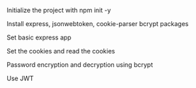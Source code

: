 Initialize the project with npm init -y

Install express, jsonwebtoken, cookie-parser bcrypt packages

Set basic express app

Set the cookies and read the cookies

Password encryption and decryption using bcrypt

Use JWT